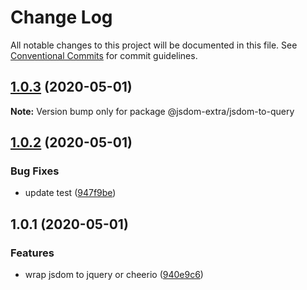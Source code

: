 # Change Log

All notable changes to this project will be documented in this file.
See [Conventional Commits](https://conventionalcommits.org) for commit guidelines.

## [1.0.3](https://github.com/bluelovers/ws-jsdom-extra/compare/@jsdom-extra/jsdom-to-query@1.0.2...@jsdom-extra/jsdom-to-query@1.0.3) (2020-05-01)

**Note:** Version bump only for package @jsdom-extra/jsdom-to-query





## [1.0.2](https://github.com/bluelovers/ws-jsdom-extra/compare/@jsdom-extra/jsdom-to-query@1.0.1...@jsdom-extra/jsdom-to-query@1.0.2) (2020-05-01)


### Bug Fixes

* update test ([947f9be](https://github.com/bluelovers/ws-jsdom-extra/commit/947f9be893556e4615fb59286e36893d834667a3))





## 1.0.1 (2020-05-01)


### Features

* wrap jsdom to jquery or cheerio ([940e9c6](https://github.com/bluelovers/ws-jsdom-extra/commit/940e9c6fec4f5b07200e94d8f8e6a1a422f08de0))
